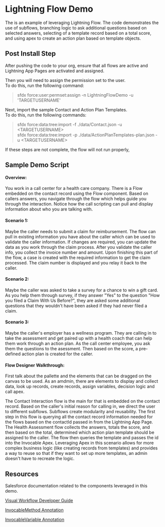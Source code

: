 # Lightning Flow Demo

The is an example of leveraging Lightning Flow. The code demonstrates the use of subflows, branching logic to ask additional questions based on selected answers, selecting of a template record based on a total score, and using apex to create an action plan based on template objects.

## Post Install Step
After pushing the code to your org, ensure that all flows are active and Lightning App Pages are activated and assigned. 

Then you will need to assign the permission set to the user.<br>
To do this, run the following command: <br>
>sfdx force:user:permset:assign -n LightningFlowDemo -u 'TARGETUSERNAME'

Next, import the sample Contact and Action Plan Templates. <br>
To do this, run the following commands:<br>
>sfdx force:data:tree:import -f ./data/Contact.json -u \<TARGETUSERNAME\> <br>
>sfdx force:data:tree:import -p ./data/ActionPlanTemplates-plan.json -u \<TARGETUSERNAME\>

If these steps are not complete, the flow will not run properly,


## Sample Demo Script 
#### Overview:
You work in a call center for a health care company. There is a Flow embedded on the contact record using the Flow component.  Based on callers answers, you navigate through the flow which helps guide you through the interaction. Notice how the call scripting can pull and display information about who you are talking with.

#### Scenario 1: 
Maybe the caller needs to submit a claim for reimbursement.  The flow can pull in existing information you have about the caller which can be used to validate the caller information. If changes are required, you can update the data as you work through the claim process. After you validate the caller info, you collect the invoice number and amount. Upon finishing this part of the flow, a case is created with the required information to get the claim processed. The claim number is displayed and you relay it back to the caller. 

#### Scenario 2: 
Maybe the caller was asked to take a survey for a chance to win a gift card. As you help them through survey, if they answer "Yes" to the question  "How you filed a Claim With Us Before?", they are asked some additional questions that they wouldn't have been asked if they had never filed a claim. 

#### Scenario 3: 
Maybe the caller's employer has a wellness program. They are calling in to take the assessment and get paired up with a health coach that can help them work through an action plan. As the call center employee, you ask them the questions to the asessment. Then based on the score, a pre-defined action plan is created for the caller. 

#### Flow Designer Walkthrough: 
First talk about the pallette and the elements that can be dragged on the canvas to be used. As an amdmin, there are elements to display and collect data, look up records, create records, assign variables, decision logic and call apex.

The Contact Interaction flow is the main for that is embedded on the contact record. Based on the caller's initial reason for calling in, we direct the user to different subflows. Subflows create modularity and reusability. The first step in this flow is querying all the contact record information needed for the flows based on the contactId passed in from the Lightning App Page.  The Health Assessment flow collects the answers, totals the score, and then based on the total, determined which action plan template should be assigned to the caller. The flow then queries the template and passes the id into the Invocable Apex. Leveraging Apex in this scenario allows for more complex business logic (like creating records from templates) and provides a way to reuse so that if they want to set up more templates, an admin doesn't have to recreate the logic. 


## Resources
Salesforce documentation related to the components leveraged in this demo.

[Visual Workflow Developer Guide](https://developer.salesforce.com/docs/atlas.en-us.salesforce_vpm_guide.meta/salesforce_vpm_guide/vpm_intro.htm)

[InvocableMethod Annotation](https://developer.salesforce.com/docs/atlas.en-us.apexcode.meta/apexcode/apex_classes_annotation_InvocableMethod.htm)

[InvocableVariable Annotation](https://developer.salesforce.com/docs/atlas.en-us.apexcode.meta/apexcode/apex_classes_annotation_InvocableVariable.htmg)